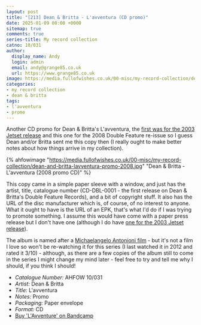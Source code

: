 ```yaml
---
layout: post
title: "[213] Dean & Britta - L'avventura (CD promo)"
date: 2025-01-09 00:00 +0000
sitemap: true
comments: true
series-title: My record collection 
catno: 10/031
author:
  display_name: Andy
  login: admin
  email: andy@grange85.co.uk
  url: https://www.grange85.co.uk
image: https://media.fullofwishes.co.uk/00-misc/my-record-collection/dean-and-britta-lavventura-promo-2008.jpg
categories:
- my record collection
- dean & britta
tags:
- l'avventura
- promo
---
```

Another CD promo for Dean & Britta's L'avventura, the [first was for the 2003 Jetset release](/2024/05/30/my-record-collection-140-dean-britta-l-avventura-promo-cd/) and this one for the 2008 Double Feature re-issue so I guess Dean and/or Britta sent me this copy then (I really ought to make better notes about how things arrive in my collection).

{% ahfowimage "https://media.fullofwishes.co.uk/00-misc/my-record-collection/dean-and-britta-lavventura-promo-2008.jpg" "Dean & Britta - L'avventura (2008 promo CD)" %}

This copy came in a simple paper sleeve with a window, and just has the artist, title, catalogue number (CD-DBL-0001 - the first release on Dean & Britta's Double Feature Records), and a bit of copyright stuff. It also has the URL of the disc manufacturer which is, of course, of no interest to anyone. What it ought to have is the URL of an EPK, that's what I'd do if I was trying to promote something. I assume this would have come with a paper press release but I don't have one (although I do have [one for the 2003 Jetset release](/2019/10/25/artefacts-021-dean-and-britta-lavventura-press-release/)).

The album is named after a [Michaelangelo Antonioni film](https://en.wikipedia.org/wiki/L%27avventura) - but it's not a film I love so won't be re-watching it for this series (I last watched it in 2012 and rated it 3/10) - although, as there are a few copies of the album still to come in the series I might change my mind later - feel free to try and tell me why I should, if you think I should!

 - *Catalogue Number:* AHFOW 10/031
 - *Artist:* Dean & Britta
 - *Title:* L'avventura
 - *Notes:* Promo
 - *Packaging:* Paper envelope
 - *Format:* CD
 - [Buy 'L'Avventure' on Bandcamp](https://deanandbritta.bandcamp.com/album/lavventura-bonus-tracks-sonic-boom-remixes)
